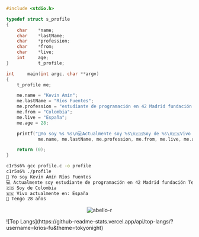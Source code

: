 
```c
#include <stdio.h>

typedef struct s_profile
{
    char    *name;
    char    *lastName;
    char    *profession;
    char    *from;
    char    *live;
    int     age;
}           t_profile;

int		main(int argc, char **argv)
{
    t_profile me;

    me.name = "Kevin Amín";
    me.lastName = "Ríos Fuentes";
    me.profession = "estudiante de programación en 42 Madrid fundación Telefónica";
    me.from = "Colombia";
    me.live = "España";
    me.age = 28;

    printf("👨Yo soy %s %s\n💻Actualmente soy %s\n🇨🇴Soy de %s\n🇪🇸Vivo actualmente en: %s\n 📆Tengo %d años\n",
            me.name, me.lastName, me.profession, me.from, me.live, me.age);

    return (0);
}

```
```sh
c1r5s6% gcc profile.c -o profile
c1r5s6% ./profile 
👨 Yo soy Kevin Amín Ríos Fuentes
💻 Actualmente soy estudiante de programación en 42 Madrid fundación Telefónica
🇨🇴 Soy de Colombia
🇪🇸 Vivo actualmente en: España
📆 Tengo 28 años 
```
<p align="center"> <img src="https://komarev.com/ghpvc/?username=krios-fu&label=Profile%20views&color=0e75b6&style=flat" alt="abello-r" /> </p>
![Top Langs](https://github-readme-stats.vercel.app/api/top-langs/?username=krios-fu&theme=tokyonight)
